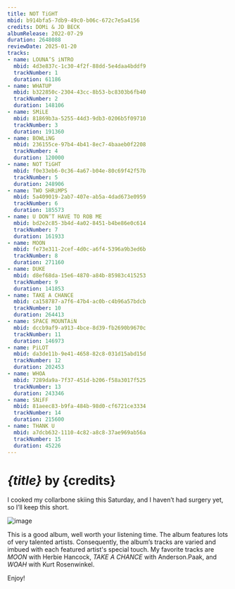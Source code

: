 ```yaml
---
title: NOT TiGHT
mbid: b914bfa5-7db9-49c0-b06c-672c7e5a4156
credits: DOMi & JD BECK
albumRelease: 2022-07-29
duration: 2648088
reviewDate: 2025-01-20
tracks:
- name: LOUNA’S iNTRO
  mbid: 4d3e837c-1c30-4f2f-88dd-5e4daa4bddf9
  trackNumber: 1
  duration: 61186
- name: WHATUP
  mbid: b322850c-2304-43cc-8b53-bc8303b6fb40
  trackNumber: 2
  duration: 148106
- name: SMiLE
  mbid: 81869b3a-5255-44d3-9db3-0206b5f09710
  trackNumber: 3
  duration: 191360
- name: BOWLiNG
  mbid: 236155ce-97b4-4b41-8ec7-4baaeb0f2208
  trackNumber: 4
  duration: 120000
- name: NOT TiGHT
  mbid: f0e33eb6-0c36-4a67-b04e-80c69f42f57b
  trackNumber: 5
  duration: 248906
- name: TWO SHRiMPS
  mbid: 5a409019-2ab7-407e-ab5a-4dad673e0959
  trackNumber: 6
  duration: 185573
- name: U DON’T HAVE TO ROB ME
  mbid: bd2e2c85-3b4d-4a02-8451-b4be86e0c614
  trackNumber: 7
  duration: 161933
- name: MOON
  mbid: fe73e311-2cef-4d0c-a6f4-5396a9b3ed6b
  trackNumber: 8
  duration: 271160
- name: DUKE
  mbid: d8ef68da-15e6-4870-a84b-85983c415253
  trackNumber: 9
  duration: 141853
- name: TAKE A CHANCE
  mbid: ca158787-a7f6-47b4-ac0b-c4b96a57bdcb
  trackNumber: 10
  duration: 264413
- name: SPACE MOUNTAiN
  mbid: dccb9af9-a913-4bce-8d39-fb2690b9670c
  trackNumber: 11
  duration: 146973
- name: PiLOT
  mbid: da3de11b-9e41-4658-82c8-031d15abd15d
  trackNumber: 12
  duration: 202453
- name: WHOA
  mbid: 7289da9a-7f37-451d-b206-f58a3017f525
  trackNumber: 13
  duration: 243346
- name: SNiFF
  mbid: 81aeec83-b9fa-484b-98d0-cf6721ce3334
  trackNumber: 14
  duration: 215600
- name: THANK U
  mbid: a7dcb632-1110-4c82-a8c8-37ae969ab56a
  trackNumber: 15
  duration: 45226
---
```


# *{title}* by {credits}

I cooked my collarbone skiing this Saturday, and I haven’t had surgery yet, so I’ll keep this short.

![image](/collar-bone.jpg)

This is a good album, well worth your listening time.
The album features lots of very talented artists.
Consequently, the album’s tracks are varied and imbued with each featured artist's special touch.
My favorite tracks are *MOON* with Herbie Hancock, *TAKE A CHANCE* with Anderson.Paak, and *WOAH* with Kurt Rosenwinkel.

Enjoy!
